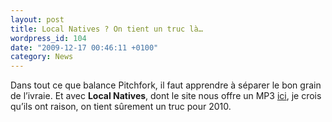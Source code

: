 ```yaml
---
layout: post
title: Local Natives ? On tient un truc là…
wordpress_id: 104
date: "2009-12-17 00:46:11 +0100"
category: News
---
```


Dans tout ce que balance Pitchfork, il faut apprendre à séparer le bon grain de
l’ivraie. Et avec **Local Natives**, dont le site nous offre un MP3 [ici][1], je
crois qu’ils ont raison, on tient sûrement un truc pour 2010.

[1]: https://pitchfork.com/news/37393-listen-local-natives-sun-hands/
